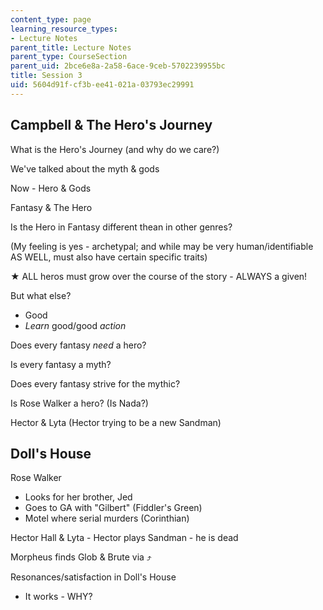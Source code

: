 ```yaml
---
content_type: page
learning_resource_types:
- Lecture Notes
parent_title: Lecture Notes
parent_type: CourseSection
parent_uid: 2bce6e8a-2a58-6ace-9ceb-5702239955bc
title: Session 3
uid: 5604d91f-cf3b-ee41-021a-03793ec29991
---
```


Campbell & The Hero's Journey
-----------------------------

What is the Hero's Journey (and why do we care?)

We've talked about the myth & gods

Now - Hero & Gods

Fantasy & The Hero

Is the Hero in Fantasy different thean in other genres?

(My feeling is yes - archetypal; and while may be very human/identifiable AS WELL, must also have certain specific traits)

★ ALL heros must grow over the course of the story - ALWAYS a given!

But what else?

*   Good
*   _Learn_ good/good _action_

Does every fantasy _need_ a hero?

Is every fantasy a myth?

Does every fantasy strive for the mythic?

Is Rose Walker a hero? (Is Nada?)

Hector & Lyta (Hector trying to be a new Sandman)

Doll's House
------------

Rose Walker

*   Looks for her brother, Jed
*   Goes to GA with "Gilbert" (Fiddler's Green)
*   Motel where serial murders (Corinthian)

Hector Hall & Lyta - Hector plays Sandman - he is dead

Morpheus finds Glob & Brute via ⤴

Resonances/satisfaction in Doll's House

*   It works - WHY?